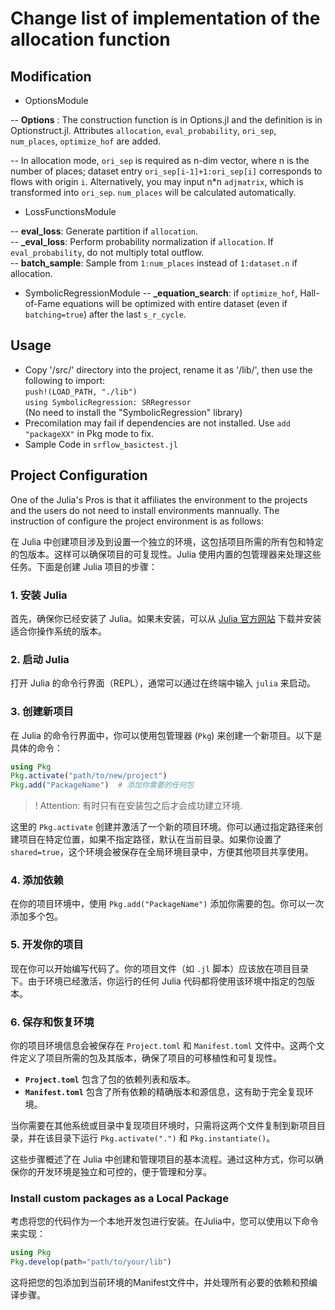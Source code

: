 # Change list of implementation of the allocation function

## Modification

- OptionsModule

--  **Options** : The construction function is in Options.jl and the definition is in Optionstruct.jl. Attributes `allocation`, `eval_probability`, `ori_sep`, `num_places`,  `optimize_hof` are added.  

-- In allocation mode, `ori_sep` is required as n-dim vector, where n is the number of places; dataset entry `ori_sep[i-1]+1:ori_sep[i]` corresponds to flows with origin `i`. Alternatively, you may input n*n `adjmatrix`, which is transformed into `ori_sep`. `num_places` will be calculated automatically.  

- LossFunctionsModule

-- **eval_loss**: Generate partition if `allocation`.  
-- **_eval_loss**: Perform probability normalization if `allocation`. If `eval_probability`, do not multiply total outflow.  
-- **batch_sample**: Sample from `1:num_places` instead of `1:dataset.n` if allocation.

- SymbolicRegressionModule
-- **_equation_search**: if `optimize_hof`, Hall-of-Fame equations will be optimized with entire dataset (even if `batching=true`) after the last `s_r_cycle`.

## Usage

- Copy '/src/' directory into the project, rename it as '/lib/', then use the following to import:  
`push!(LOAD_PATH, "./lib")`  
`using SymbolicRegression: SRRegressor`  
(No need to install the "SymbolicRegression" library)
- Precomilation may fail if dependencies are not installed. Use `add "packageXX"` in Pkg mode to fix.
- Sample Code in `srflow_basictest.jl`

## Project Configuration 
One of the Julia's Pros is that it affiliates the environment to the projects and the users do not need to install environments mannually. The instruction of configure the project environment is as follows:

在 Julia 中创建项目涉及到设置一个独立的环境，这包括项目所需的所有包和特定的包版本。这样可以确保项目的可复现性。Julia 使用内置的包管理器来处理这些任务。下面是创建 Julia 项目的步骤：

### 1. 安装 Julia
首先，确保你已经安装了 Julia。如果未安装，可以从 [Julia 官方网站](https://julialang.org/downloads/) 下载并安装适合你操作系统的版本。

### 2. 启动 Julia
打开 Julia 的命令行界面（REPL），通常可以通过在终端中输入 `julia` 来启动。

### 3. 创建新项目
在 Julia 的命令行界面中，你可以使用包管理器 (`Pkg`) 来创建一个新项目。以下是具体的命令：

```julia
using Pkg
Pkg.activate("path/to/new/project")
Pkg.add("PackageName")  # 添加你需要的任何包
```
> ! Attention: 有时只有在安装包之后才会成功建立环境.

这里的 `Pkg.activate` 创建并激活了一个新的项目环境。你可以通过指定路径来创建项目在特定位置，如果不指定路径，默认在当前目录。如果你设置了 `shared=true`，这个环境会被保存在全局环境目录中，方便其他项目共享使用。

### 4. 添加依赖
在你的项目环境中，使用 `Pkg.add("PackageName")` 添加你需要的包。你可以一次添加多个包。

### 5. 开发你的项目
现在你可以开始编写代码了。你的项目文件（如 `.jl` 脚本）应该放在项目目录下。由于环境已经激活，你运行的任何 Julia 代码都将使用该环境中指定的包版本。

### 6. 保存和恢复环境
你的项目环境信息会被保存在 `Project.toml` 和 `Manifest.toml` 文件中。这两个文件定义了项目所需的包及其版本，确保了项目的可移植性和可复现性。

- **`Project.toml`** 包含了包的依赖列表和版本。
- **`Manifest.toml`** 包含了所有依赖的精确版本和源信息，这有助于完全复现环境。

当你需要在其他系统或目录中复现项目环境时，只需将这两个文件复制到新项目目录，并在该目录下运行 `Pkg.activate(".")` 和 `Pkg.instantiate()`。

这些步骤概述了在 Julia 中创建和管理项目的基本流程。通过这种方式，你可以确保你的开发环境是独立和可控的，便于管理和分享。

### Install custom packages as a Local Package
考虑将您的代码作为一个本地开发包进行安装。在Julia中，您可以使用以下命令来实现：
```julia
using Pkg
Pkg.develop(path="path/to/your/lib")
```
这将把您的包添加到当前环境的Manifest文件中，并处理所有必要的依赖和预编译步骤。 

